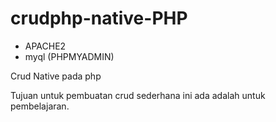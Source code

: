# crudphp-native-PHP
- APACHE2
- myql (PHPMYADMIN)

Crud Native pada php

Tujuan untuk pembuatan crud sederhana ini ada adalah untuk pembelajaran.

